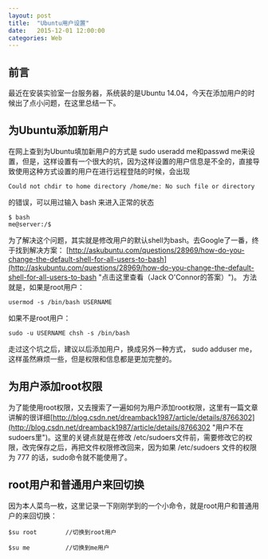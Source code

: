 ```yaml
---
layout: post
title:  "Ubuntu用户设置"
date:   2015-12-01 12:00:00
categories: Web
---
```

## 前言 ##
最近在安装实验室一台服务器，系统装的是Ubuntu 14.04，今天在添加用户的时候出了点小问题，在这里总结一下。

## 为Ubuntu添加新用户 ##
在网上查到为Ubuntu填加新用户的方式是 sudo useradd me和passwd me来设置，但是，这样设置有一个很大的坑，因为这样设置的用户信息是不全的，直接导致使用这种方式设置的用户在进行远程登陆的时候，会出现 
	
```
Could not chdir to home directory /home/me: No such file or directory	
```

的错误，可以用过输入 bash 来进入正常的状态

```
$ bash
me@server:/$
```

为了解决这个问题，其实就是修改用户的默认shell为bash。去Google了一番，终于找到解决方案：
[http://askubuntu.com/questions/28969/how-do-you-change-the-default-shell-for-all-users-to-bash](http://askubuntu.com/questions/28969/how-do-you-change-the-default-shell-for-all-users-to-bash "点击这里查看（Jack O'Connor的答案）")。
方法就是，如果是root用户：

```
usermod -s /bin/bash USERNAME
```

如果不是root用户：

```
sudo -u USERNAME chsh -s /bin/bash
```

走过这个坑之后，建议以后添加用户，换成另外一种方式， sudo adduser me，这样虽然麻烦一些，但是权限和信息都是更加完整的。

## 为用户添加root权限 ##
为了能使用root权限，又去搜索了一遍如何为用户添加root权限，这里有一篇文章讲解的很详细[http://blog.csdn.net/dreamback1987/article/details/8766302](http://blog.csdn.net/dreamback1987/article/details/8766302 "用户不在sudoers里")。这里的关键点就是在修改 /etc/sudoers文件前，需要修改它的权限，改完保存之后，再把文件权限修改回来，因为如果 /etc/sudoers 文件的权限为 777 的话，sudo命令就不能使用了。

## root用户和普通用户来回切换 ##
因为本人菜鸟一枚，这里记录一下刚刚学到的一个小命令，就是root用户和普通用户的来回切换：

```
$su root		//切换到root用户

$su me			//切换到me用户
```